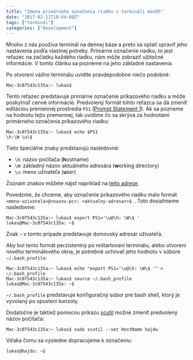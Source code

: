 ```yaml
---
title: "Zmena primárneho označenia riadku v termináli macOS"
date: "2017-02-11T10:44:00Z"
tags: ["terminál"]
categories: ["Development"]
---
```


Mnoho z nás používa terminál na dennej báze a preto sa oplatí upraviť jeho nastavenia podľa vlastnej potreby. Primárne
označenie riadku, to jest reťazec na začiatku každého riadku, nám môže zobraziť užitočné informácie. V tomto článku
sa pozrieme na jeho základné nastavenia.<!--more-->

Po otvorení vášho terminálu uvidíte pravdepodobne niečo podobné:

```
Mac-3c07543c135a:~ lukas$
```

Tento reťazec predstavuje primárne označenie príkazového riadku a môže poskytnúť
cenné informácie. Predvolený formát tohto reťazca sa dá zmeniť editáciou 
premennej prostredia `PS1` ([Prompt Statement 1](http://tldp.org/HOWTO/Bash-Prompt-HOWTO/index.html)).
Ak sa pozrieme na hodnotu tejto premennej, tak uvidíme čo sa skrýva za hodnotami
primárneho označenia príkazového riadku:

```
Mac-3c07543c135a:~ lukas$ echo $PS1
\h:\W \u\$
```

Tieto špeciálne znaky predstavujú nasledovné:

* `\h`: názov počítača (**h**ostname)
* `\W`: základný názov aktuálneho adresára (**w**orking directory)
* `\u`: meno užívateľa (**u**ser)

Zoznam znakov môžete nájsť napríklad na
[tejto adrese](https://linuxconfig.org/bash-prompt-basics#h1-bash-ps1-prompt-variable).

Povedzme, že chceme, aby označenie príkazového riadku malo formát `<meno-uzivatela>@<nazov-pc>: <aktualny-adresar>$ `.
Toto dosiahneme nasledovne:

```
Mac-3c07543c135a:~ lukas$ export PS1='\u@\h: \W\$ '
lukas@Mac-3c07543c135a: ~$
```

Znak `~` v tomto prípade predstavuje domovský adresár užívateľa.

Aby bol tento formát perzistentný po reštartovaní terminálu, alebo otvorení nového terminálového okna, je potrebné
uchovať jeho hodnotu v súbore `~/.bash_profile`:

```
Mac-3c07543c135a:~ lukas$ echo "export PS1='\u@\h: \W\$ '" > ~/.bash_profile
Mac-3c07543c135a:~ lukas$ source ~/.bash_profile
lukas@Mac-3c07543c135a: ~$
```

`~/.bash_profile` predstavuje konfiguračný súbor pre bash shell, ktorý je vyvolaný po spustení konzoly.

Dodatočne je taktiež pomocou príkazu
[scutil](https://developer.apple.com/legacy/library/documentation/Darwin/Reference/ManPages/man8/scutil.8.html)
možné zmeniť predvolený názov počítača:

```
Mac-3c07543c135a:~ lukas$ sudo scutil --set HostName hajdu
```

Vďaka čomu sa výsledne dopracujeme k označeniu:

```
lukas@hajdu: ~$
```
